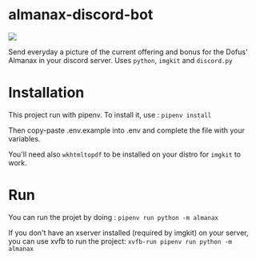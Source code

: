 # almanax-discord-bot

![](https://derniercri.d.pr/JhOdpZ+)

Send everyday a picture of the current offering and bonus for the Dofus' Almanax in your discord server.
Uses `python`, `imgkit` and `discord.py`

# Installation
This project run with pipenv. To install it, use :
`pipenv install`

Then copy-paste .env.example into .env and complete the file with your variables.

You'll need also `wkhtmltopdf` to be installed on your distro for `imgkit` to work.

# Run
You can run the projet by doing :
`pipenv run python -m almanax`

If you don't have an xserver installed (required by imgkit) on your server, you can use xvfb to run the project:
`xvfb-run pipenv run python -m almanax`
